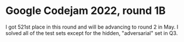 # Google Codejam 2022, round 1B

I got 521st place in this round and will be advancing to round 2 in May. I solved all of the test sets except for the hidden, "adversarial" set in Q3. 
